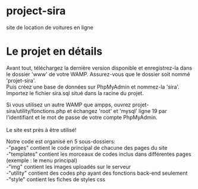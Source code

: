 # project-sira
site de location de voitures en ligne

# Le projet en détails
Avant tout, téléchargez la dernière version disponible et enregistrez-la dans le dossier 'www' de votre WAMP. Assurez-vous que 
le dossier soit nommé 'projet-sira'.<br>
Puis créez une base de données sur PhpMyAdmin et nommez-la 'sira'.<br>
Importez le fichier sira.sql situé dans la racine du projet.<br>

 Si vous utilisez un autre WAMP que ampps, ouvrez projet-sira/utility/fonctions.php et échangez 'root' et 'mysql' ligne 19 par 
 l'identifiant et le mot de passe de votre compte PhpMyAdmin.<br>
 <br>
 Le site est près à être utilisé! <br>


Notre code est organisé en 5 sous-dossiers:<br>
-"pages" contient le code principal de chacune des pages du site <br>
-"templates" contient les morceaux de codes inclus dans différentes pages (exemple : le menu principal)<br>
-"img" contient les images uploadés sur le serveur <br>
-"utility" contient des codes php ayant des fonctions back-end seulement<br>
-"style" contient les fiches de styles css<br>

